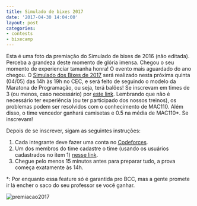 ```yaml
---
title: Simulado de bixes 2017
date: '2017-04-30 14:04:00'
layout: post
categories:
- contests
- bixecamp
---
```


Esta é uma foto da premiação do Simulado de bixes de 2016 (não editada). Perceba a grandeza deste momento de glória imensa. Chegou o seu momento de experienciar tamanha honra! O evento mais aguardado do ano chegou. O [Simulado dos Bixes de 2017](https://www.facebook.com/events/421786638196574/) será realizado nesta próxima quinta (04/05) das 14h às 19h no CEC, e será feito de seguindo o modelo da Maratona de Programação, ou seja, terá balões! Se inscrevam em times de 3 (ou menos, caso necessário) por [este link](http://tiny.cc/simBixes17). Lembrando que não é necessário ter experiência (ou ter participado dos nossos treinos), os problemas podem ser resolvidos com o conhecimento de MAC110. Além disso, o time vencedor ganhará camisetas e 0.5 na média de MAC110\*. Se inscrevam!  
  
Depois de se inscrever, sigam as seguintes instruções:  
1) Cada integrante deve fazer uma conta no [Codeforces](https://www.codeforces.com).  
2) Um dos membros do time cadastre o time (usando os usuários cadastrados no item 1) [nesse link](http://codeforces.com/teams/).  
3) Chegue pelo menos 15 minutos antes para preparar tudo, a prova começa exatamente às 14h.  

\*: Por enquanto essa feature só é garantida pro BCC, mas a gente promete ir lá encher o saco do seu professor se você ganhar.  

![premiacao2017](https://graph.facebook.com/1395425587204817/picture)
